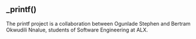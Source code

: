 
## _printf()

The printf project is a collaboration between Ogunlade Stephen and Bertram Okwudili Nnalue, students of Software Engineering at ALX. 